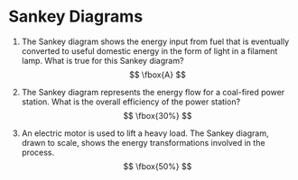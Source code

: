 # Sankey Diagrams

1. The Sankey diagram shows the energy input from fuel that is eventually converted to useful domestic energy in the form of light in a filament lamp. What is true for this Sankey diagram?
   $$
   \fbox{A}
   $$

2. The Sankey diagram represents the energy flow for a coal-fired power station. What is the overall efficiency of the power station? 
   $$
   \fbox{30%}
   $$

3. An electric motor is used to lift a heavy load. The Sankey diagram, drawn to scale, shows the energy transformations involved in the process. 
   $$
   \fbox{50%}
   $$
   